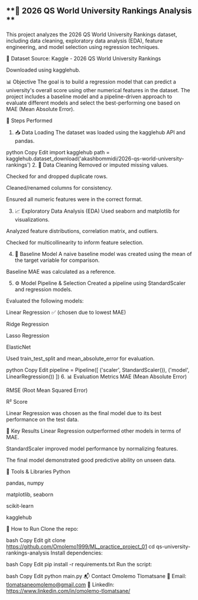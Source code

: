## **🏫 2026 QS World University Rankings Analysis ** ##
This project analyzes the 2026 QS World University Rankings dataset, including data cleaning, exploratory data analysis (EDA), feature engineering, and model selection using regression techniques.

📂 Dataset
Source: Kaggle - 2026 QS World University Rankings

Downloaded using kagglehub.

📊 Objective
The goal is to build a regression model that can predict a university's overall score using other numerical features in the dataset. The project includes a baseline model and a pipeline-driven approach to evaluate different models and select the best-performing one based on MAE (Mean Absolute Error).

🔧 Steps Performed
1. 📥 Data Loading
The dataset was loaded using the kagglehub API and pandas.

python
Copy
Edit
import kagglehub
path = kagglehub.dataset_download('akashbommidi/2026-qs-world-university-rankings')
2. 🧹 Data Cleaning
Removed or imputed missing values.

Checked for and dropped duplicate rows.

Cleaned/renamed columns for consistency.

Ensured all numeric features were in the correct format.

3. 📈 Exploratory Data Analysis (EDA)
Used seaborn and matplotlib for visualizations.

Analyzed feature distributions, correlation matrix, and outliers.

Checked for multicollinearity to inform feature selection.

4. 🧪 Baseline Model
A naive baseline model was created using the mean of the target variable for comparison.

Baseline MAE was calculated as a reference.

5. ⚙️ Model Pipeline & Selection
Created a pipeline using StandardScaler and regression models.

Evaluated the following models:

Linear Regression ✅ (chosen due to lowest MAE)

Ridge Regression

Lasso Regression

ElasticNet

Used train_test_split and mean_absolute_error for evaluation.

python
Copy
Edit
pipeline = Pipeline([
    ('scaler', StandardScaler()),
    ('model', LinearRegression())
])
6. 📊 Evaluation Metrics
MAE (Mean Absolute Error)

RMSE (Root Mean Squared Error)

R² Score

Linear Regression was chosen as the final model due to its best performance on the test data.

📌 Key Results
Linear Regression outperformed other models in terms of MAE.

StandardScaler improved model performance by normalizing features.

The final model demonstrated good predictive ability on unseen data.

🧠 Tools & Libraries
Python

pandas, numpy

matplotlib, seaborn

scikit-learn

kagglehub

🏁 How to Run
Clone the repo:

bash
Copy
Edit
git clone https://github.com/Omolemo1999/ML_practice_project_01
cd qs-university-rankings-analysis
Install dependencies:

bash
Copy
Edit
pip install -r requirements.txt
Run the script:

bash
Copy
Edit
python main.py
📬 Contact
Omolemo Tlomatsane
📧 Email: tlomatsaneomolemo@gmail.com
🔗 LinkedIn: https://www.linkedin.com/in/omolemo-tlomatsane/

